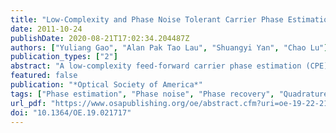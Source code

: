 ```yaml
---
title: "Low-Complexity and Phase Noise Tolerant Carrier Phase Estimation for Dual-Polarization 16-QAM Systems"
date: 2011-10-24
publishDate: 2020-08-21T17:02:34.204487Z
authors: ["Yuliang Gao", "Alan Pak Tao Lau", "Shuangyi Yan", "Chao Lu"]
publication_types: ["2"]
abstract: "A low-complexity feed-forward carrier phase estimation (CPE) technique is presented for dual-polarization (DP)-16-QAM transmission systems. By combining QPSK partitioning, maximum likelihood (ML) detection and phase offset estimation between signals in different polarizations, simulation and experimental results for a 200Gb/s DP-16-QAM system demonstrate similar linewidth tolerance to the best feed-forward CPE reported to date while the computational complexity is at least three times lower compared with other simplified feed-forward CPE techniques."
featured: false
publication: "*Optical Society of America*"
tags: ["Phase estimation", "Phase noise", "Phase recovery", "Quadrature amplitude modulation", "Real time implementation", "Signal processing"]
url_pdf: "https://www.osapublishing.org/oe/abstract.cfm?uri=oe-19-22-21717"
doi: "10.1364/OE.19.021717"
---
```


